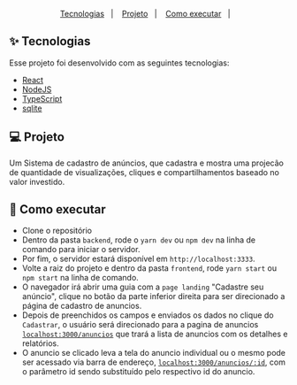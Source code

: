<p align="center">
  <a href="#-tecnologias">Tecnologias</a>&nbsp;&nbsp;&nbsp;|&nbsp;&nbsp;&nbsp;
  <a href="#-projeto">Projeto</a>&nbsp;&nbsp;&nbsp;|&nbsp;&nbsp;&nbsp;
  <a href="#-como-executar">Como executar</a>&nbsp;&nbsp;&nbsp;|&nbsp;&nbsp;&nbsp;
</p>

## ✨ Tecnologias

Esse projeto foi desenvolvido com as seguintes tecnologias:

- [React](https://reactjs.org)
- [NodeJS](https://nodejs.org/en/)
- [TypeScript](https://www.typescriptlang.org/)
- [sqlite](https://www.sqlite.org/index.html)

## 💻 Projeto

Um Sistema de cadastro de anúncios, que cadastra e mostra uma projecão de quantidade de visualizações, cliques e compartilhamentos baseado no valor investido.

## 🚀 Como executar

- Clone o repositório
- Dentro da pasta `backend`, rode o `yarn dev` ou `npm dev` na linha de comando para iniciar o servidor.
- Por fim, o servidor estará disponível em `http://localhost:3333`.
- Volte a raiz do projeto e dentro da pasta `frontend`, rode `yarn start` ou `npm start` na linha de comando.
- O navegador irá abrir uma guia com a `page landing` "Cadastre seu anúncio", clique no botão da parte inferior direita para ser direcionado a página de cadastro de anuncios.
- Depois de preenchidos os campos e enviados os dados no clique do `Cadastrar`, o usuário será direcionado para a pagina de anuncios [`localhost:3000/anuncios`](http://localhost:3000/anuncios) que trará a lista de anuncios com os detalhes e relatórios.
- O anuncio se clicado leva a tela do anuncio individual ou o mesmo pode ser acessado via barra de endereço,
[`localhost:3000/anuncios/:id`](http://localhost:3000/anuncios/:id), com o parâmetro id sendo substituído pelo respectivo id do anuncio.


